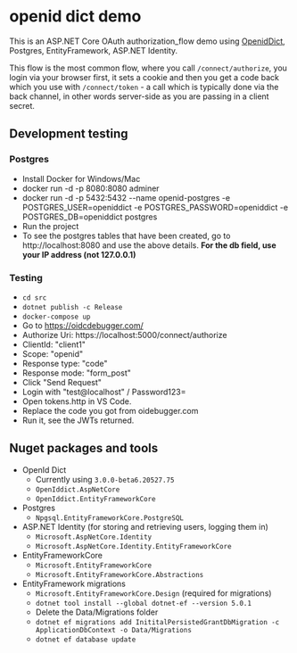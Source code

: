 # openid dict demo

This is an ASP.NET Core OAuth authorization_flow demo using [OpenidDict][1], Postgres, EntityFramework, ASP.NET Identity.

This flow is the most common flow, where you call `/connect/authorize`, you login via your browser first, it sets a cookie and then you get a code back which you use with `/connect/token` - a call which is typically done via the back channel, in other words server-side as you are passing in a client secret.

## Development testing

### Postgres

- Install Docker for Windows/Mac
- docker run -d -p 8080:8080 adminer
- docker run -d -p 5432:5432 --name openid-postgres -e POSTGRES_USER=openiddict -e POSTGRES_PASSWORD=openiddict -e POSTGRES_DB=openiddict postgres
- Run the project
- To see the postgres tables that have been created, go to http://localhost:8080 and use the above details. **For the db field, use your IP address (not 127.0.0.1)**

### Testing
- `cd src`
- `dotnet publish -c Release`
- `docker-compose up`
- Go to https://oidcdebugger.com/ 
- Authorize Uri: https://localhost:5000/connect/authorize
- ClientId: "client1"
- Scope: "openid"
- Response type: "code"
- Response mode: "form_post"
- Click "Send Request"
- Login with "test@localhost" / Password123=
- Open tokens.http in VS Code.
- Replace the code you got from oidebugger.com
- Run it, see the JWTs returned.

## Nuget packages and tools

- OpenId Dict
  - Currently using `3.0.0-beta6.20527.75`
  - `OpenIddict.AspNetCore`
  - `OpenIddict.EntityFrameworkCore`
- Postgres
  - `Npgsql.EntityFrameworkCore.PostgreSQL`
- ASP.NET Identity (for storing and retrieving users, logging them in)
  - `Microsoft.AspNetCore.Identity`
  - `Microsoft.AspNetCore.Identity.EntityFrameworkCore`
- EntityFrameworkCore
  - `Microsoft.EntityFrameworkCore`
  - `Microsoft.EntityFrameworkCore.Abstractions`
- EntityFramework migrations
  - `Microsoft.EntityFrameworkCore.Design` (required for migrations)
  - `dotnet tool install --global dotnet-ef --version 5.0.1`
  - Delete the Data/Migrations folder
  - `dotnet ef migrations add InititalPersistedGrantDbMigration -c ApplicationDbContext -o Data/Migrations`
  - `dotnet ef database update`

[1]: https://github.com/openiddict/openiddict-core
